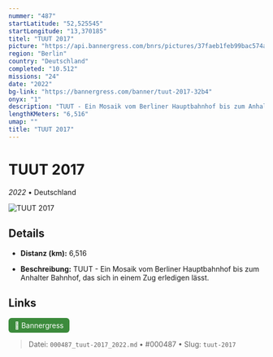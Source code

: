 ```yaml
---
nummer: "487"
startLatitude: "52,525545"
startLongitude: "13,370185"
titel: "TUUT 2017"
picture: "https://api.bannergress.com/bnrs/pictures/37faeb1feb99bac574a9d578d07fb0a1"
region: "Berlin"
country: "Deutschland"
completed: "10.512"
missions: "24"
date: "2022"
bg-link: "https://bannergress.com/banner/tuut-2017-32b4"
onyx: "1"
description: "TUUT - Ein Mosaik vom Berliner Hauptbahnhof bis zum Anhalter Bahnhof, das sich in einem Zug erledigen lässt."
lengthKMeters: "6,516"
umap: ""
title: "TUUT 2017"
---
```

# TUUT 2017

*2022* • Deutschland

![TUUT 2017](https://api.bannergress.com/bnrs/pictures/37faeb1feb99bac574a9d578d07fb0a1)

## Details
- **Distanz (km):** 6,516



- **Beschreibung:** TUUT - Ein Mosaik vom Berliner Hauptbahnhof bis zum Anhalter Bahnhof, das sich in einem Zug erledigen lässt.


## Links
<div style="margin-top: 0.5em;">
<a href="https://bannergress.com/banner/tuut-2017-32b4" target="_blank" style="display:inline-block;margin-right:8px;padding:6px 12px;background-color:#3c8b3c;color:white;text-decoration:none;border-radius:6px;">🔗 Bannergress</a>

</div>


> Datei: `000487_tuut-2017_2022.md` • #000487 • Slug: `tuut-2017`
